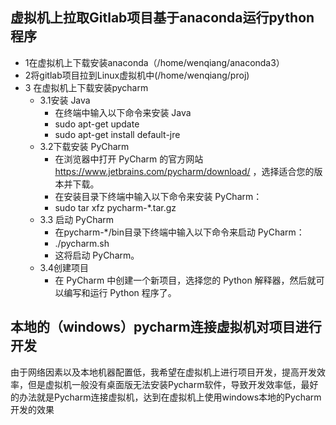 ## 虚拟机上拉取Gitlab项目基于anaconda运行python程序
- 1在虚拟机上下载安装anaconda（/home/wenqiang/anaconda3）
- 2将gitlab项目拉到Linux虚拟机中(/home/wenqiang/proj)
- 3 在虚拟机上下载安装pycharm
	- 3.1安装 Java
		- 在终端中输入以下命令来安装 Java
		- sudo apt-get update
		- sudo apt-get install default-jre
	- 3.2下载安装 PyCharm
		- 在浏览器中打开 PyCharm 的官方网站 https://www.jetbrains.com/pycharm/download/ ，选择适合您的版本并下载。
		- 在安装目录下终端中输入以下命令来安装 PyCharm：
		- sudo tar xfz pycharm-*.tar.gz
	- 3.3 启动 PyCharm
		- 在pycharm-*/bin目录下终端中输入以下命令来启动 PyCharm：
		- ./pycharm.sh
		- 这将启动 PyCharm。
	- 3.4创建项目
		- 在 PyCharm 中创建一个新项目，选择您的 Python 解释器，然后就可以编写和运行 Python 程序了。



## 本地的（windows）pycharm连接虚拟机对项目进行开发
由于网络因素以及本地机器配置低，我希望在虚拟机上进行项目开发，提高开发效率，但是虚拟机一般没有桌面版无法安装Pycharm软件，导致开发效率低，最好的办法就是Pycharm连接虚拟机，达到在虚拟机上使用windows本地的Pycharm开发的效果
